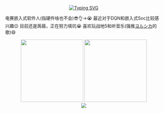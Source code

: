 <div align="center">
    <a href="https://git.io/typing-svg"><img src="https://readme-typing-svg.herokuapp.com?font=Fira+Code&size=40&pause=1000&center=true&vCenter=true&width=870&height=100&lines=%3C+%F0%9F%91%8B%F0%9F%8F%BBHello!+I+am+Edwardssss+%3E" alt="Typing SVG" /></a>
</div>

<div align="center">
    <img src=https://profile-counter.glitch.me/Edwardssss/count.svg alt="">
</div>



<div align="center">
    <p></p>
</div>

电赛嵌入式软件人(指硬件啥也不会):sunglasses::ok_hand:$\rightarrow$:sob:
最近对于DQN和嵌入式Soc比较感兴趣:wink:
目前还是蒟蒻，正在努力填坑:sob:
喜欢玩战地5和听音乐(强推[ヨルシカ](https://music.163.com/#/artist?id=12390232)的歌):smile:

<div align="center">
    <img src="https://github-readme-stats-git-masterrstaa-rickstaa.vercel.app/api?username=Edwardssss&theme=tokyonight&show_icons=true" height="200px">
    <img src="https://github-readme-stats-git-masterrstaa-rickstaa.vercel.app/api/top-langs/?username=Edwardssss&layout=compact&theme=tokyonight" height="200px">
<div>

<div align="center"><img src="https://cdn.jsdelivr.net/gh/Edwardssss/Edwardssss/assets/github-contribution-grid-snake.svg" /></div>
